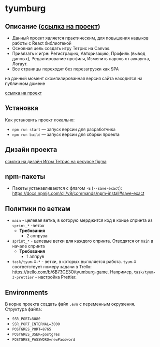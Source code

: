 # tyumburg

## Описание ([ссылка на проект](https://tyumburg.herokuapp.com/))

- Данный проект является практическим, для повышения навыков работы с React
  библиотекой
- Основная цель создать игру Тетрис на Canvas.
- Привязать к игре: Регистрацию, Авторизацию, Профиль (вывод данных),
  Редактирование профиля, Изменить пароль от аккаунта, Логаут.
- Все страницы переходят без перезагрузки как SPA

на данный момент скомпилированная версия сайта находится на публичном домене

[ссылка на проект](https://tyumburg.herokuapp.com/)

## Установка

Как установить проект локально:

- `npm run start` — запуск версии для разработчика
- `npm run build` — запуск версии для сборки проекта

## Дизайн проекта

[ссылка на дизайн Игры Тетрис на ресурсе figma](https://www.figma.com/file/BmdOMrXU10u4YoTBCuW6IR/Tymburg-game)

## npm-пакеты

* Пакеты устанавливаются с
  флагом `-E` (`--save-exact`): https://docs.npmjs.com/cli/v8/commands/npm-install#save-exact

## Политики по веткам

* `main` - целевая ветка, в которую мерджится код в конце спринта из `sprint_*`
  -веток
  * **Требования**
    * 2 аппрува
* `sprint_*` - целевые ветки для каждого спринта. Отводятся от `main` в начале
  спринта
  * **Требования**
    * 1 аппрув
* `task/tyum-X-*` - ветки, в которых выполяется работа. `tyum-X` соответствует
  номеру задачи в Trello: https://trello.com/b/6B73GE3O/tyumburg-game.
  Например, `task/tyum-3-prettier` - настройка Prettier.

## Environments

В корне проекта создать файл `.evn` с переменным окружения.
Структура файла:

* `SSR_PORT=8080`
* `SSR_PORT_INTERNAL=3000`
* `POSTGRES_PORT=8765`
* `POSTGRES_USER=postgres`
* `POSTGRES_PASSWORD=newPassword`
